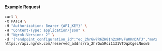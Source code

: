 <!-- Code generated for API Clients. DO NOT EDIT. -->

#### Example Request

```bash
curl \
-X PATCH \
-H "Authorization: Bearer {API_KEY}" \
-H "Content-Type: application/json" \
-H "Ngrok-Version: 2" \
-d '{"endpoint_configuration_id":"ec_2hrGw7R6ZH8In2zHMvFu0KnDATJ","metadata":"{\"proto\": \"ssh\"}"}' \
https://api.ngrok.com/reserved_addrs/ra_2hrGw5Rci1131VTDqzCgeLNnow5
```
